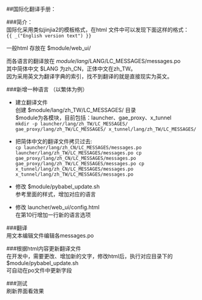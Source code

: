 ##国际化翻译手册：
  
###简介：  
  国际化采用类似jinjia2的模板格式，在html 文件中可以发现下面这样的格式：  
  `{{ _("English version text") }}`  
  
  一般html 存放在 $module/web_ui/  
  
  而各语言的翻译放在 $module/lang/$LANG/LC_MESSAGES/messages.po  
  其中简体中文 $LANG 为zh_CN，正体中文在zh_TW。  
  因为采用英文为翻译字典的索引，找不到翻译的就是直接现实为英文。  
  
  
###新增一种语言
（以繁体为例）  
* 建立翻译文件  
  创建 $module/lang/zh_TW/LC_MESSAGES/ 目录  
  $module为各模块，目前包括：launcher、gae_proxy、x_tunnel  
`
mkdir -p launcher/lang/zh_TW/LC_MESSAGES/ gae_proxy/lang/zh_TW/LC_MESSAGES/ x_tunnel/lang/zh_TW/LC_MESSAGES/
`
  
* 把简体中文的翻译文件拷贝过去:  
`cp launcher/lang/zh_CN/LC_MESSAGES/messages.po launcher/lang/zh_TW/LC_MESSAGES/messages.po
cp gae_proxy/lang/zh_CN/LC_MESSAGES/messages.po gae_proxy/lang/zh_TW/LC_MESSAGES/messages.po
cp x_tunnel/lang/zh_CN/LC_MESSAGES/messages.po x_tunnel/lang/zh_TW/LC_MESSAGES/messages.po
`
  
* 修改 $module/pybabel_update.sh  
    参考里面的样式，增加对应的语言  
  
* 修改 launcher/web_ui/config.html  
    在第10行增加一行新的语言选项  
  
###翻译  
  用文本编辑文件编辑各messages.po  
  
###根据html内容更新翻译文件  
  在开发中，需要更改、增加新的文字，修改html后，执行对应目录下的$module/pybabel_update.sh  
  可自动在po文件中更新字段  

###测试  
  刷新界面看效果  
